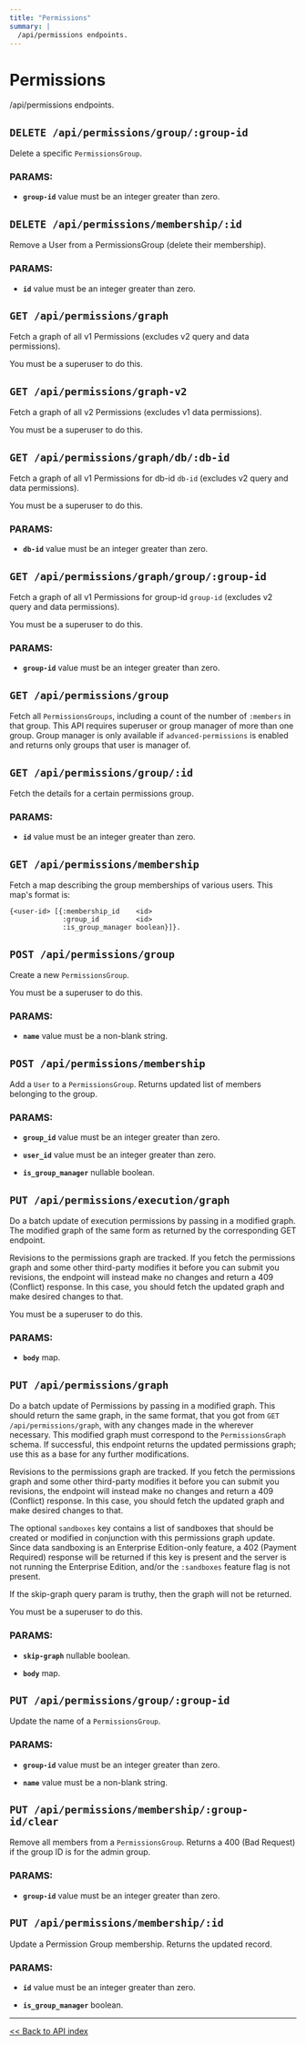 ```yaml
---
title: "Permissions"
summary: |
  /api/permissions endpoints.
---
```


# Permissions

/api/permissions endpoints.

## `DELETE /api/permissions/group/:group-id`

Delete a specific `PermissionsGroup`.

### PARAMS:

-  **`group-id`** value must be an integer greater than zero.

## `DELETE /api/permissions/membership/:id`

Remove a User from a PermissionsGroup (delete their membership).

### PARAMS:

-  **`id`** value must be an integer greater than zero.

## `GET /api/permissions/graph`

Fetch a graph of all v1 Permissions (excludes v2 query and data permissions).

You must be a superuser to do this.

## `GET /api/permissions/graph-v2`

Fetch a graph of all v2 Permissions (excludes v1 data permissions).

You must be a superuser to do this.

## `GET /api/permissions/graph/db/:db-id`

Fetch a graph of all v1 Permissions for db-id `db-id` (excludes v2 query and data permissions).

You must be a superuser to do this.

### PARAMS:

-  **`db-id`** value must be an integer greater than zero.

## `GET /api/permissions/graph/group/:group-id`

Fetch a graph of all v1 Permissions for group-id `group-id` (excludes v2 query and data permissions).

You must be a superuser to do this.

### PARAMS:

-  **`group-id`** value must be an integer greater than zero.

## `GET /api/permissions/group`

Fetch all `PermissionsGroups`, including a count of the number of `:members` in that group.
  This API requires superuser or group manager of more than one group.
  Group manager is only available if `advanced-permissions` is enabled and returns only groups that user
  is manager of.

## `GET /api/permissions/group/:id`

Fetch the details for a certain permissions group.

### PARAMS:

-  **`id`** value must be an integer greater than zero.

## `GET /api/permissions/membership`

Fetch a map describing the group memberships of various users.
   This map's format is:

    {<user-id> [{:membership_id    <id>
                 :group_id         <id>
                 :is_group_manager boolean}]}.

## `POST /api/permissions/group`

Create a new `PermissionsGroup`.

You must be a superuser to do this.

### PARAMS:

-  **`name`** value must be a non-blank string.

## `POST /api/permissions/membership`

Add a `User` to a `PermissionsGroup`. Returns updated list of members belonging to the group.

### PARAMS:

-  **`group_id`** value must be an integer greater than zero.

-  **`user_id`** value must be an integer greater than zero.

-  **`is_group_manager`** nullable boolean.

## `PUT /api/permissions/execution/graph`

Do a batch update of execution permissions by passing in a modified graph. The modified graph of the same
  form as returned by the corresponding GET endpoint.

  Revisions to the permissions graph are tracked. If you fetch the permissions graph and some other third-party
  modifies it before you can submit you revisions, the endpoint will instead make no changes and return a
  409 (Conflict) response. In this case, you should fetch the updated graph and make desired changes to that.

You must be a superuser to do this.

### PARAMS:

-  **`body`** map.

## `PUT /api/permissions/graph`

Do a batch update of Permissions by passing in a modified graph. This should return the same graph, in the same
  format, that you got from `GET /api/permissions/graph`, with any changes made in the wherever necessary. This
  modified graph must correspond to the `PermissionsGraph` schema. If successful, this endpoint returns the updated
  permissions graph; use this as a base for any further modifications.

  Revisions to the permissions graph are tracked. If you fetch the permissions graph and some other third-party
  modifies it before you can submit you revisions, the endpoint will instead make no changes and return a
  409 (Conflict) response. In this case, you should fetch the updated graph and make desired changes to that.

  The optional `sandboxes` key contains a list of sandboxes that should be created or modified in conjunction with
  this permissions graph update. Since data sandboxing is an Enterprise Edition-only feature, a 402 (Payment Required)
  response will be returned if this key is present and the server is not running the Enterprise Edition, and/or the
  `:sandboxes` feature flag is not present.

  If the skip-graph query param is truthy, then the graph will not be returned.

You must be a superuser to do this.

### PARAMS:

-  **`skip-graph`** nullable boolean.

-  **`body`** map.

## `PUT /api/permissions/group/:group-id`

Update the name of a `PermissionsGroup`.

### PARAMS:

-  **`group-id`** value must be an integer greater than zero.

-  **`name`** value must be a non-blank string.

## `PUT /api/permissions/membership/:group-id/clear`

Remove all members from a `PermissionsGroup`. Returns a 400 (Bad Request) if the group ID is for the admin group.

### PARAMS:

-  **`group-id`** value must be an integer greater than zero.

## `PUT /api/permissions/membership/:id`

Update a Permission Group membership. Returns the updated record.

### PARAMS:

-  **`id`** value must be an integer greater than zero.

-  **`is_group_manager`** boolean.

---

[<< Back to API index](../api-documentation.md)